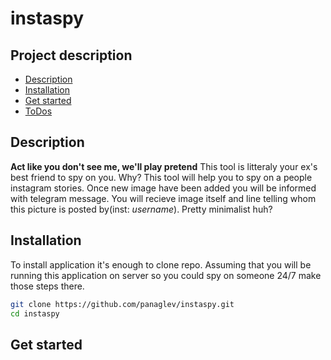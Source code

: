 # instaspy

## Project description
- [Description](#description)
- [Installation](#installation)
- [Get started](#getstarted)
- [ToDos](#todo)

## Description

**Act like you don't see me, we'll play pretend**
This tool is litteraly your ex's best friend to spy on you. Why? This tool will help you to spy on a people instagram stories. Once new image have been added you will be informed with telegram message. You will recieve image itself and line telling whom this picture is posted by(inst: *username*). Pretty minimalist huh?

## Installation 
To install application it's enough to clone repo. Assuming that you will be running this application on server so you could spy on someone 24/7 make those steps there.
```bash
git clone https://github.com/panaglev/instaspy.git
cd instaspy
```

## Get started